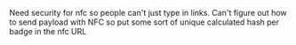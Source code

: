 Need security for nfc so people can't just type in links. Can't figure out how to send payload with NFC so put some sort of unique calculated hash per badge in the nfc URL